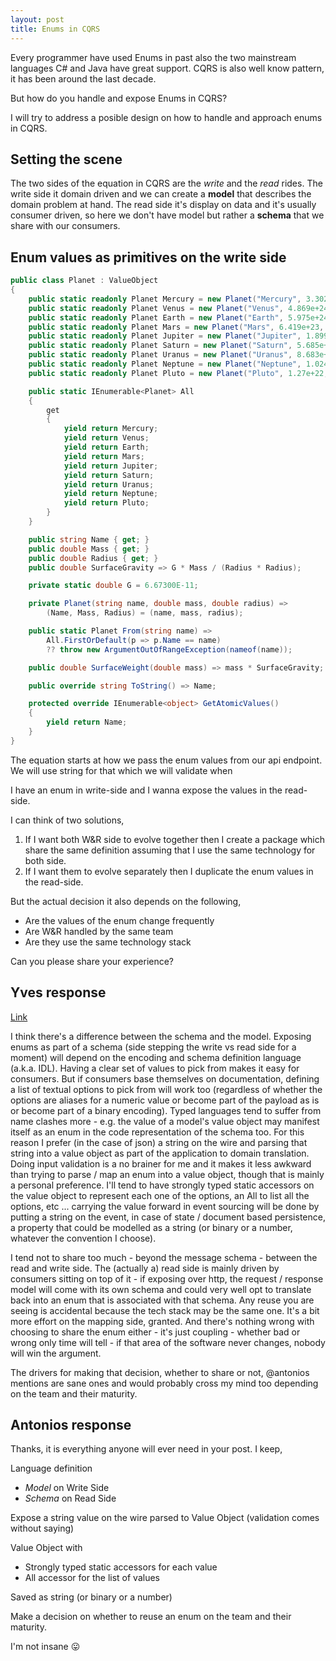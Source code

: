 ```yaml
---
layout: post
title: Enums in CQRS
---
```


Every programmer have used Enums in past also the two mainstream languages C# and Java have great support. CQRS is also well know pattern, it has been around the last decade.

But how do you handle and expose Enums in CQRS?

I will try to address a posible design on how to handle and approach enums in CQRS.

## Setting the scene

The two sides of the equation in CQRS are the _write_ and the _read_ rides. The write side it domain driven and we can create a **model** that describes the domain problem at hand. The read side it's display on data and it's usually consumer driven, so here we don't have model but rather a **schema** that we share with our consumers.

## Enum values as primitives on the write side

```c#
public class Planet : ValueObject
{
    public static readonly Planet Mercury = new Planet("Mercury", 3.302e+23, 2.439e6);
    public static readonly Planet Venus = new Planet("Venus", 4.869e+24, 6.052e6);
    public static readonly Planet Earth = new Planet("Earth", 5.975e+24, 6.378e6);
    public static readonly Planet Mars = new Planet("Mars", 6.419e+23, 3.393e6);
    public static readonly Planet Jupiter = new Planet("Jupiter", 1.899e+27, 7.149e7);
    public static readonly Planet Saturn = new Planet("Saturn", 5.685e+26, 6.027e7);
    public static readonly Planet Uranus = new Planet("Uranus", 8.683e+25, 2.556e7);
    public static readonly Planet Neptune = new Planet("Neptune", 1.024e+26, 2.477e7);
    public static readonly Planet Pluto = new Planet("Pluto", 1.27e+22, 1.137e6);

    public static IEnumerable<Planet> All
    {
        get
        {
            yield return Mercury;
            yield return Venus;
            yield return Earth;
            yield return Mars;
            yield return Jupiter;
            yield return Saturn;
            yield return Uranus;
            yield return Neptune;
            yield return Pluto;
        }
    }

    public string Name { get; }
    public double Mass { get; }
    public double Radius { get; }
    public double SurfaceGravity => G * Mass / (Radius * Radius);

    private static double G = 6.67300E-11;

    private Planet(string name, double mass, double radius) =>
        (Name, Mass, Radius) = (name, mass, radius);

    public static Planet From(string name) =>
        All.FirstOrDefault(p => p.Name == name)
        ?? throw new ArgumentOutOfRangeException(nameof(name));

    public double SurfaceWeight(double mass) => mass * SurfaceGravity;

    public override string ToString() => Name;

    protected override IEnumerable<object> GetAtomicValues()
    {
        yield return Name;
    }
}
```

The equation starts at how we pass the enum values from our api endpoint. We will use string for that which we will validate when

I have an enum in write-side and I wanna expose the values in the read-side.

I can think of two solutions,

1. If I want both W&R side to evolve together then I create a package which share the same definition assuming that I use the same technology for both side.
2. If I want them to evolve separately then I duplicate the enum values in the read-side.

But the actual decision it also depends on the following,

- Are the values of the enum change frequently
- Are W&R handled by the same team
- Are they use the same technology stack

Can you please share your experience?

## Yves response

[Link](https://ddd-cqrs-es.slack.com/archives/C405CBSE8/p1575204915032300)

I think there's a difference between the schema and the model. Exposing enums as part of a schema (side stepping the write vs read side for a moment) will depend on the encoding and schema definition language (a.k.a. IDL). Having a clear set of values to pick from makes it easy for consumers. But if consumers base themselves on documentation, defining a list of textual options to pick from will work too (regardless of whether the options are aliases for a numeric value or become part of the payload as is or become part of a binary encoding). Typed languages tend to suffer from name clashes more - e.g. the value of a model's value object may manifest itself as an enum in the code representation of the schema too. For this reason I prefer (in the case of json) a string on the wire and parsing that string into a value object as part of the application to domain translation. Doing input validation is a no brainer for me and it makes it less awkward than trying to parse / map an enum into a value object, though that is mainly a personal preference. I'll tend to have strongly typed static accessors on the value object to represent each one of the options, an All to list all the options, etc ... carrying the value forward in event sourcing will be done by putting a string on the event, in case of state / document based persistence, a property that could be modelled as a string (or binary or a number, whatever the convention I choose).

I tend not to share too much - beyond the message schema - between the read and write side. The (actually a) read side is mainly driven by consumers sitting on top of it - if exposing over http, the request / response model will come with its own schema and could very well opt to translate back into an enum that is associated with that schema. Any reuse you are seeing is accidental because the tech stack may be the same one. It's a bit more effort on the mapping side, granted. And there's nothing wrong with choosing to share the enum either - it's just coupling - whether bad or wrong only time will tell - if that area of the software never changes, nobody will win the argument.

The drivers for making that decision, whether to share or not, @antonios mentions are sane ones and would probably cross my mind too depending on the team and their maturity.

## Antonios response

Thanks, it is everything anyone will ever need in your post.
I keep,

Language definition

- _Model_ on Write Side
- _Schema_ on Read Side

Expose a string value on the wire parsed to Value Object (validation comes without saying)

Value Object with

- Strongly typed static accessors for each value
- All accessor for the list of values

Saved as string (or binary or a number)

Make a decision on whether to reuse an enum on the team and their maturity.

I'm not insane :stuck_out_tongue:

```

```
